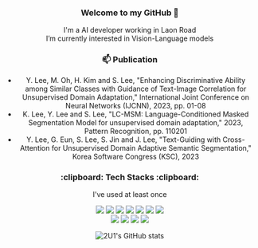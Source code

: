 
<div align="center">
<h3 align="center">Welcome to my GitHub 👋</h3>


I'm a AI developer working in Laon Road<br>
I’m currently interested in Vision-Language models <be>


<h3 align="center">📫 Publication</h3>
<ul>
  <li>Y. Lee, M. Oh, H. Kim and S. Lee, "Enhancing Discriminative Ability among Similar Classes with Guidance of Text-Image Correlation for Unsupervised Domain Adaptation," International Joint Conference on Neural Networks (IJCNN), 2023, pp. 01-08</li>
  <li>K. Lee, Y. Lee and S. Lee, "LC-MSM: Language-Conditioned Masked Segmentation Model for unsupervised domain adaptation," 2023, Pattern Recognition, pp. 110201</li>
  <li>Y. Lee, G. Eun, S. Lee, S. Jin and J. Lee, "Text-Guiding with Cross-Attention for Unsupervised Domain Adaptive Semantic Segmentation," Korea Software Congress (KSC), 2023</li>
</ul>

<h3 align="center">:clipboard: Tech Stacks :clipboard:</h3>
<p align="center"> I've used at least once </p>

<p align="center"> 
<img src="https://img.shields.io/badge/Python-3776AB?style=for-the-badge&logo=Python&logoColor=white"> <img src="https://img.shields.io/badge/Pytorch-EE4C2C?style=for-the-badge&logo=pytorch&logoColor=white"> <img src="https://img.shields.io/badge/scikit--learn-F7931E?style=for-the-badge&logo=scikitlearn&logoColor=white"> <img src="https://img.shields.io/badge/TensorFlow-FF6F00?style=for-the-badge&logo=tensorflow&logoColor=white"> <img src="https://img.shields.io/badge/MongoDB-47A248?style=for-the-badge&logo=mongodb&logoColor=white"> <img src="https://img.shields.io/badge/R-276DC3?style=for-the-badge&logo=r&logoColor=white"> <img src="https://img.shields.io/badge/MySQL-4479A1?style=for-the-badge&logo=MySQL&logoColor=white"> <br>
<img src="https://img.shields.io/badge/github-181717?style=for-the-badge&logo=github&logoColor=white"> <img src="https://img.shields.io/badge/Docker-2496ED?style=for-the-badge&logo=docker&logoColor=white">
<img src="https://img.shields.io/badge/Flask-000000?style=for-the-badge&logo=flask&logoColor=white"> <img src="https://img.shields.io/badge/fastapi-009688?style=for-the-badge&logo=fastapi&logoColor=white">
</p>

![2U1's GitHub stats](https://github-readme-stats.vercel.app/api?username=2U1&show_icons=true&theme=radical)

</div>
